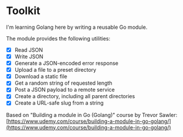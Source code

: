 # Toolkit

I'm learning Golang here by writing a reusable Go module.

The module provides the following utilities:

- [x] Read JSON
- [x] Write JSON
- [x] Generate a JSON-encoded error response
- [x] Upload a file to a preset directory
- [x] Download a static file
- [x] Get a random string of requested length
- [x] Post a JSON payload to a remote service
- [x] Create a directory, including all parent directories
- [x] Create a URL-safe slug from a string

Based on "Building a module in Go (Golang)" course by Trevor Sawler:
[https://www.udemy.com/course/building-a-module-in-go-golang/](https://www.udemy.com/course/building-a-module-in-go-golang/)

